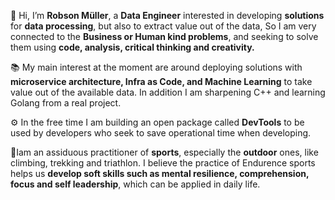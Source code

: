 👋 Hi, I’m **Robson Müller**, a **Data Engineer** interested in developing **solutions** for **data processing**, but also to extract value out of the data, So I am very connected to the **Business or Human kind problems**, and seeking to solve them using **code, analysis, critical thinking and creativity.** 

📚 My main interest at the moment are around deploying solutions with **microservice architecture, Infra as Code, and Machine Learning** to take value out of the available data. 
In addition I am sharpening C++ and learning Golang from a real project. 

⚙️ In the free time I am building an open package called **DevTools** to be used by developers who seek to save operational time when developing.

🚴Iam an assiduous practitioner of **sports**, especially the **outdoor** ones, like climbing, trekking and triathlon. I believe the practice of Endurence sports helps us **develop soft skills such as mental resilience, comprehension, focus and self leadership**, which can be applied in daily life. 


